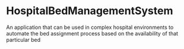 # HospitalBedManagementSystem
An application that can be used in complex hospital environments to automate the bed assignment process based on the availability of that particular bed
